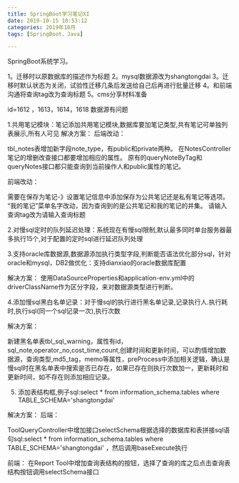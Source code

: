 ```yaml
---
title: SpringBoot学习笔记XI
date: 2019-10-15 10:53:12
categories: 2019年10月
tags: [SpringBoot，Java]

---
```


SpringBoot系统学习。

<!-- more -->

1。迁移时以原数据库的描述作为标题
2。mysql数据源改为shangtongdai
3。迁移时默认状态为关闭，试验性迁移几条后发送给自己后再进行批量迁移
4。和前端沟通将查询tag改为查询标题
5。cms分享材料准备

id=1612 ，1613，1614，1618 数据源有问题

1.共用笔记模块：笔记添加共用笔记模块,数据库要加笔记类型,共有笔记可单独列表展示,所有人可见
解决方案：
后端改动：

  tbl_notes表增加新字段note_type，有public和private两种。
  在NotesController笔记的增删改查接口都要增加相应的属性。
  原有的queryNoteByTag和queryNotes接口都只能查询到当前操作人和public属性的笔记。

前端改动：

  需要在保存为笔记-》设置笔记信息中添加保存为公共笔记还是私有笔记等选项。
  “我的笔记”菜单名字改动，因为查询到的是公共笔记和我的笔记的并集。
  请输入查询tag改为请输入查询标题


 2.对慢sql定时的队列延迟处理：系统现在有慢sql限制,默认最多同时单台服务器最多执行15个,对于配置的定时sql进行延迟队列处理

3.支持oracle库数据源,数据源添加执行类型字段,判断能否语法优化部分sql，针对oracle和mysql，DB2做优化：支持dianxiao的oracle数据库配置

解决方案：
    使用DataSourceProperties和application-env.yml中的driverClassName作为区分字段，来对数据源类型进行判断。

4.添加慢sql黑白名单记录：对于慢sql的执行进行黑名单记录,记录执行人.执行耗时,执行sql(同一个sql记录一次),执行次数

解决方案：

新建黑名单表tbl_sql_warning，属性有id，sql_note,operator_no,cost_time,count,创建时间和更新时间，可以酌情增加数据源，查询类型,md5_tag，memo等属性，preProcess中添加相关逻辑，确认是慢sql时在黑名单表中搜索是否已存在，如果已存在则执行次数加一，更新耗时和更新时间，如不存在则添加相应记录。


5. 添加表结构框,例子sql:select * from information_schema.tables where TABLE_SCHEMA='shangtongdai' 

解决方案：
后端：

ToolQueryController中增加接口selectSchema根据选择的数据库和表拼接sql语句sql:select * from information_schema.tables where TABLE_SCHEMA='shangtongdai' ，然后调用baseExecute执行

前端：
在Report Tool中增加查询表结构的按钮，选择了查询的库之后点击查询表结构按钮调用selectSchema接口
